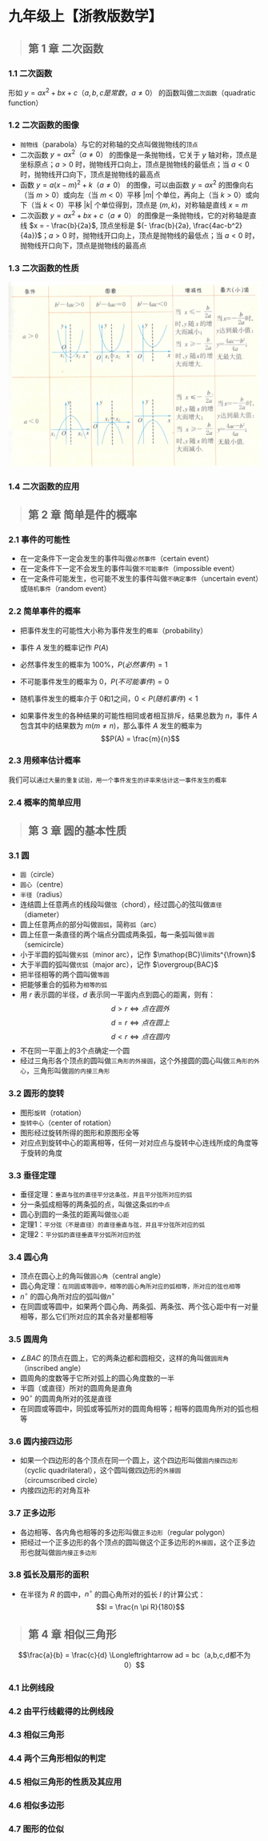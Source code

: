 # 九年级上【浙教版数学】

<a class="dwz-btn-print-pdf" href="_media/pdf/math_9a.pdf" target="_blank"></a>

> ## 第 1 章 二次函数

### 1.1 二次函数
形如 $y = ax^2 + bx + c（a,b,c 是常数，a \neq 0）$ 的函数叫做`二次函数`（quadratic function）

### 1.2 二次函数的图像
- `抛物线`（parabola）与它的对称轴的交点叫做抛物线的`顶点`
- 二次函数 $y = ax^2（a \neq 0）$ 的图像是一条抛物线，它关于 $y$ 轴对称，顶点是坐标原点；$a > 0$ 时，抛物线开口向上，顶点是抛物线的最低点；当 $a < 0$ 时，抛物线开口向下，顶点是抛物线的最高点
- 函数 $y = a(x - m)^2 + k（a \neq 0）$ 的图像，可以由函数 $y = ax^2$ 的图像向右（当 $m > 0$）或向左（当 $m < 0$）平移 $|m|$ 个单位，再向上（当 $k > 0$）或向下（当 $k < 0$）平移 $|k|$ 个单位得到，顶点是 $(m,k)$，对称轴是直线 $x = m$
- 二次函数 $y = ax^2 + bx + c（a \neq 0）$ 的图像是一条抛物线，它的对称轴是直线 $x = - \frac{b}{2a}$, 顶点坐标是 $(- \frac{b}{2a}, \frac{4ac-b^2}{4a})$；$a > 0$ 时，抛物线开口向上，顶点是抛物线的最低点；当 $a < 0$ 时，抛物线开口向下，顶点是抛物线的最高点

### 1.3 二次函数的性质
![表1-4](../../_media/math/9a/parabola_1_4.jpg?width=720)

### 1.4 二次函数的应用

> ## 第 2 章 简单是件的概率

### 2.1 事件的可能性

- 在一定条件下一定会发生的事件叫做`必然事件`（certain event）
- 在一定条件下一定不会发生的事件叫做`不可能事件`（impossible event）
- 在一定条件可能发生，也可能不发生的事件叫做`不确定事件`（uncertain event）或`随机事件`（random event）

### 2.2 简单事件的概率

- 把事件发生的可能性大小称为事件发生的`概率`（probability）
- 事件 $A$ 发生的概率记作 $P(A)$

- 必然事件发生的概率为 100%，$P(必然事件) = 1$
- 不可能事件发生的概率为 0，$P(不可能事件) = 0$
- 随机事件发生的概率介于 0和1之间，$0 < P(随机事件) < 1$
- 如果事件发生的各种结果的可能性相同或者相互排斥，结果总数为 $n$，事件 $A$ 包含其中的结果数为 $m(m \neq n)$，那么事件 $A$ 发生的概率为
$$P(A) = \frac{m}{n}$$

### 2.3 用频率估计概率
我们可以`通过大量的重复试验，用一个事件发生的评率来估计这一事件发生的概率`

### 2.4 概率的简单应用

> ## 第 3 章 圆的基本性质

### 3.1 圆
- `圆`（circle）
- `圆心`（centre）
- `半径`（radius）
- 连结圆上任意两点的线段叫做`弦`（chord），经过圆心的弦叫做`直径`（diameter）
- 圆上任意两点的部分叫做`圆弧`，简称`弧`（arc）
- 圆上任意一条直径的两个端点分圆成两条弧，每一条弧叫做`半圆`（semicircle）
- 小于半圆的弧叫做`劣弧`（minor arc），记作 $\mathop{BC}\limits^{\frown}$
- 大于半圆的弧叫做`优弧`（major arc），记作 $\overgroup{BAC}$
- 把半径相等的两个圆叫做`等圆`
- 把能够重合的弧称为`相等的弧`
- 用 $r$ 表示圆的半径，$d$ 表示同一平面内点到圆心的距离，则有：
$$d > r \Longleftrightarrow 点在圆外$$
$$d = r \Longleftrightarrow 点在圆上$$
$$d < r \Longleftrightarrow 点在圆内$$
- 不在同一平面上的3个点确定一个圆
- 经过三角形各个顶点的圆叫做`三角形的外接圆`，这个外接圆的圆心叫做`三角形的外心`，三角形叫做`圆的内接三角形`

### 3.2 圆形的旋转
- 图形`旋转`（rotation）
- `旋转中心`（center of rotation）
- 图形经过旋转所得的图形和原图形全等
- 对应点到旋转中心的距离相等，任何一对对应点与旋转中心连线所成的角度等于旋转的角度

### 3.3 垂径定理
- 垂径定理：`垂直与弦的直径平分这条弦，并且平分弦所对应的弧`
- 分一条弧成相等的两条弧的点，叫做这条`弧的中点`
- 圆心到圆的一条弦的距离叫做`弦心距`
- 定理1：`平分弦（不是直径）的直径垂直与弦，并且平分弦所对应的弧`
- 定理2：`平分弧的直径垂直平分弧所对应的弦`

### 3.4 圆心角
- 顶点在圆心上的角叫做`圆心角`（central angle）
- 圆心角定理：`在同圆或等圆中，相等的圆心角所对应的弧相等，所对应的弦也相等`
- $n^\circ$ 的圆心角所对应的弧叫做$n^\circ$
- 在同圆或等圆中，如果两个圆心角、两条弧、两条弦、两个弦心距中有一对量相等，那么它们所对应的其余各对量都相等

### 3.5 圆周角
- $\angle BAC$ 的顶点在圆上，它的两条边都和圆相交，这样的角叫做`圆周角`（inscribed angle）
- 圆周角的度数等于它所对弧上的圆心角度数的一半
- 半圆（或直径）所对的圆周角是直角
- $90^\circ$ 的圆周角所对的弦是直径
- 在同圆或等圆中，同弧或等弧所对的圆周角相等；相等的圆周角所对的弧也相等

### 3.6 圆内接四边形
- 如果一个四边形的各个顶点在同一个圆上，这个四边形叫做`圆内接四边形`（cyclic quadrilateral），这个圆叫做四边形的`外接圆`（circumscribed circle）
- 内接四边形的对角互补

### 3.7 正多边形
- 各边相等、各内角也相等的多边形叫做`正多边形`（regular polygon）
- 把经过一个正多边形的各个顶点的圆叫做这个正多边形的`外接圆`，这个正多边形也就叫做`圆内接正多边形`

### 3.8 弧长及扇形的面积
- 在半径为 $R$ 的圆中，$n^\circ$ 的圆心角所对的弧长 $l$ 的计算公式：
$$l = \frac{n \pi R}{180}$$

> ## 第 4 章 相似三角形
$$\frac{a}{b} = \frac{c}{d} \Longleftrightarrow ad = bc（a,b,c,d都不为0）$$

### 4.1 比例线段

### 4.2 由平行线截得的比例线段

### 4.3 相似三角形

### 4.4 两个三角形相似的判定

### 4.5 相似三角形的性质及其应用

### 4.6 相似多边形

### 4.7 图形的位似
